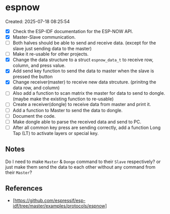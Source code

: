 # espnow

Created: 2025-07-18 08:25:54

  - [x] Check the ESP-IDF documentation for the ESP-NOW API.
  - [x] Master-Slave communication.
  - [ ] Both halves should be able to send and receive data. (except for the slave just sending data to the master)
  - [ ] Make it re-usable for other projects.
  - [x] Change the data structure to a struct `espnow_data_t` to receive row, column, and press value.
  - [x] Add send key function to send the data to master when the slave is pressed the button
  - [x] Change receiver(master) to receive new data strcuture. (prinitng the data row, and column)
  - [ ] Also add a function to scan matrix the master for data to send to dongle. (maybe make the existing function to re-usable)
  - [ ] Create a receiver(dongle) to receive data from master and print it.
  - [ ] Add a function to Master to send the data to dongle.
  - [ ] Document the code.
  - [ ] Make dongle able to parse the received data and send to PC.
  - [ ] After all common key press are sending correctly, add a function Long Tap (LT) to activate layers or special key.

## Notes
Do I need to make `Master` & `Donge` command to their `Slave` respectively? or just make them send the data to each other without any command from their `Master`?

## References
- [https://github.com/espressif/esp-idf/tree/master/examples/protocols/espnow]
